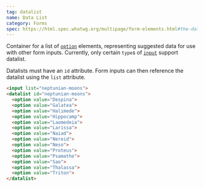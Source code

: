 ```yaml
---
tag: datalist
name: Data List
category: Forms
spec: https://html.spec.whatwg.org/multipage/form-elements.html#the-datalist-element
---
```


Container for a list of [`option`](#option) elements, representing suggested data for use with other form inputs. Currently, only certain `type`s of [`input`](#input) support datalist.

Datalists must have an `id` attribute. Form inputs can then reference the datalist using the `list` attribute.

<!-- prettier-ignore-start -->
```html
<input list="neptunian-moons">
<datalist id="neptunian-moons">
  <option value="Despina">
  <option value="Galatea">
  <option value="Halimede">
  <option value="Hippocamp">
  <option value="Laomedeia">
  <option value="Larissa">
  <option value="Naiad">
  <option value="Nereid">
  <option value="Neso">
  <option value="Proteus">
  <option value="Psamathe">
  <option value="Sao">
  <option value="Thalassa">
  <option value="Triton">
</datalist>
```
<!-- prettier-ignore-end -->
